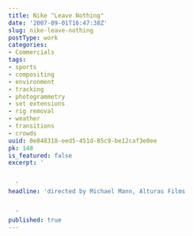 ```yaml
---
title: Nike "Leave Nothing"
date: '2007-09-01T16:47:38Z'
slug: nike-leave-nothing
postType: work
categories:
- Commercials
tags:
- sports
- compositing
- environment
- tracking
- photogrammetry
- set extensions
- rig removal
- weather
- transitions
- crowds
uuid: 0e848318-eed5-451d-85c9-be12caf3e0ee
pk: 148
is_featured: false
excerpt: '


  '
headline: 'directed by Michael Mann, Alturas Films


  '
published: true
---
```




